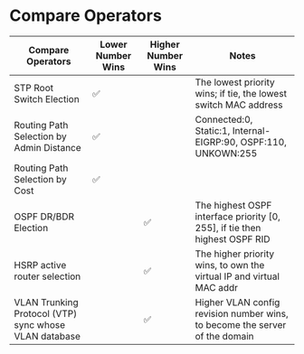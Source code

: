 # Compare Operators

| Compare Operators                                     | Lower Number Wins | Higher Number Wins | Notes                                                                       |
|-------------------------------------------------------|-------------------|--------------------|-----------------------------------------------------------------------------|
| STP Root Switch Election                              | ✅                 |                    | The lowest priority wins; if tie, the lowest switch MAC address             |
| Routing Path Selection by Admin Distance              | ✅                 |                    | Connected:0, Static:1, Internal-EIGRP:90, OSPF:110, UNKOWN:255              |
| Routing Path Selection by Cost                        | ✅                 |                    |                                                                             |
| OSPF DR/BDR Election                                  |                   | ✅                  | The highest OSPF interface priority [0, 255], if tie then highest OSPF RID  |
| HSRP active router selection                          |                   | ✅                  | The higher priority wins, to own the virtual IP and virtual MAC addr        |
| VLAN Trunking Protocol (VTP) sync whose VLAN database |                   | ✅                  | Higher VLAN config revision number wins, to become the server of the domain |
